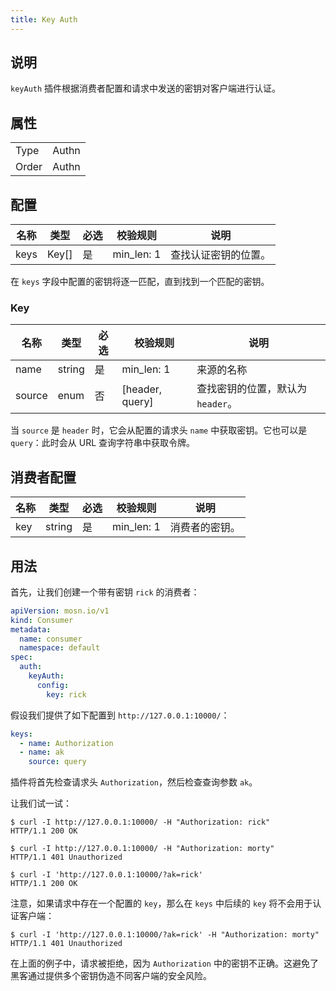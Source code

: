 ```yaml
---
title: Key Auth
---
```


## 说明

`keyAuth` 插件根据消费者配置和请求中发送的密钥对客户端进行认证。

## 属性

|       |       |
|-------|-------|
| Type  | Authn |
| Order | Authn |

## 配置

| 名称 | 类型  | 必选 | 校验规则   | 说明                 |
|------|-------|------|------------|----------------------|
| keys | Key[] | 是   | min_len: 1 | 查找认证密钥的位置。 |

在 `keys` 字段中配置的密钥将逐一匹配，直到找到一个匹配的密钥。

### Key

| 名称   | 类型   | 必选 | 校验规则        | 说明                              |
|--------|--------|------|-----------------|-----------------------------------|
| name   | string | 是   | min_len: 1      | 来源的名称                        |
| source | enum   | 否   | [header, query] | 查找密钥的位置，默认为 `header`。 |

当 `source` 是 `header` 时，它会从配置的请求头 `name` 中获取密钥。它也可以是 `query`：此时会从 URL 查询字符串中获取令牌。

## 消费者配置

| 名称 | 类型   | 必选 | 校验规则   | 说明           |
|------|--------|------|------------|----------------|
| key  | string | 是   | min_len: 1 | 消费者的密钥。 |

## 用法

首先，让我们创建一个带有密钥 `rick` 的消费者：

```yaml
apiVersion: mosn.io/v1
kind: Consumer
metadata:
  name: consumer
  namespace: default
spec:
  auth:
    keyAuth:
      config:
        key: rick
```

假设我们提供了如下配置到 `http://127.0.0.1:10000/`：

```yaml
keys:
  - name: Authorization
  - name: ak
    source: query
```

插件将首先检查请求头 `Authorization`，然后检查查询参数 `ak`。

让我们试一试：

```
$ curl -I http://127.0.0.1:10000/ -H "Authorization: rick"
HTTP/1.1 200 OK
```

```
$ curl -I http://127.0.0.1:10000/ -H "Authorization: morty"
HTTP/1.1 401 Unauthorized
```

```
$ curl -I 'http://127.0.0.1:10000/?ak=rick'
HTTP/1.1 200 OK
```

注意，如果请求中存在一个配置的 `key`，那么在 `keys` 中后续的 `key` 将不会用于认证客户端：

```
$ curl -I 'http://127.0.0.1:10000/?ak=rick' -H "Authorization: morty"
HTTP/1.1 401 Unauthorized
```

在上面的例子中，请求被拒绝，因为 `Authorization` 中的密钥不正确。这避免了黑客通过提供多个密钥伪造不同客户端的安全风险。